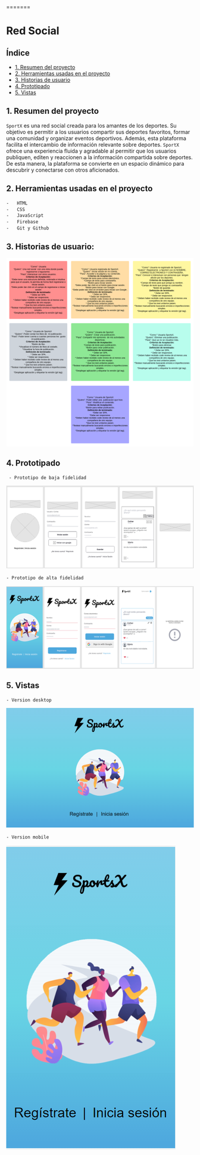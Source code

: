 =======
# Red Social

## Índice

-   [1. Resumen del proyecto](#1-resumen-del-proyecto)
-   [2. Herramientas usadas en el proyecto](#2-Herramientas-usadas-en-el-proyecto)
-   [3. Historias de usuario](#3-historias-de-usuario)
-   [4. Prototipado](#4-prototipado)
-   [5. Vistas](#5-vistas)

## 1. Resumen del proyecto

`SportX` es una red social creada para los amantes de los deportes. Su objetivo es permitir a los usuarios compartir sus deportes favoritos, formar una comunidad y organizar eventos deportivos. Además, esta plataforma facilita el intercambio de información relevante sobre deportes. `SportX` ofrece una experiencia fluida y agradable al permitir que los usuarios publiquen, editen y reaccionen a la información compartida sobre deportes. De esta manera, la plataforma se convierte en un espacio dinámico para descubrir y conectarse con otros aficionados.

## 2. Herramientas usadas en el proyecto

```sh
-   HTML
-   CSS
-   JavaScript
-   Firebase
-   Git y Github
```

## 3. Historias de usuario:

![historiasDeUsuario](HU.png)

## 4. Prototipado

```sh
 - Prototipo de baja fidelidad
```

![prototipoBajaFidelidad](PBF.png)

```sh
- Prototipo de alta fidelidad

```

![prototipoAltaFidelidad](PAF.png)

## 5. Vistas

```sh
- Version desktop

```

![versionDesktop](VERSIOND.png)

```sh
- Version mobile

```

![versionMobile](VERSIONM.png)
